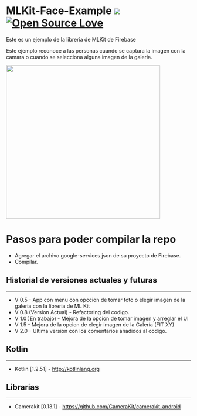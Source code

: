 # MLKit-Face-Example <a href="https://codeclimate.com/github/carlosgub/MLKit-Face-Example"><img src="https://api.codeclimate.com/v1/badges/a99a88d28ad37a79dbf6/maintainability" /></a> [![Open Source Love](https://badges.frapsoft.com/os/v1/open-source.svg?v=102)](https://github.com/ellerbrock/open-source-badge/)

Este es un ejemplo de la libreria de MLKit de Firebase

Este ejemplo reconoce a las personas cuando se captura la imagen con la camara o cuando se selecciona alguna imagen de la galeria.

<img src="/gif/example.gif" height="420" />

# Pasos para poder compilar la repo

* Agregar el archivo google-services.json de su proyecto de Firebase.
* Compilar.

## Historial de versiones actuales y futuras
---
 * V 0.5 - App con menu con opccion de tomar foto o elegir imagen de la galeria con la libreria de ML Kit
 * V 0.8 (Version Actual) - Refactoring del codigo.
 * V 1.0 )En trabajo) - Mejora de la opcion de tomar imagen y arreglar el UI
 * V 1.5 - Mejora de la opcion de elegir imagen de la Galería (FIT XY)
 * V 2.0 - Ultima versión con los comentarios añadidos al codigo.
 
## Kotlin
---
 * Kotlin [1.2.51] - http://kotlinlang.org
 
 ## Librarias
---
 * Camerakit [0.13.1] - https://github.com/CameraKit/camerakit-android
 

 
